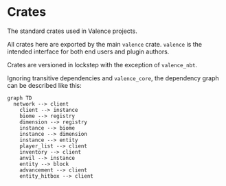 # Crates

The standard crates used in Valence projects.

All crates here are exported by the main `valence` crate. `valence` is the intended interface for both end users and plugin authors.

Crates are versioned in lockstep with the exception of `valence_nbt`.

Ignoring transitive dependencies and `valence_core`, the dependency graph can be described like this:

```mermaid
graph TD
  network --> client
	client --> instance
	biome --> registry
	dimension --> registry
	instance --> biome
	instance --> dimension
	instance --> entity
	player_list --> client
	inventory --> client
	anvil --> instance
	entity --> block
	advancement --> client
	entity_hitbox --> client
```
